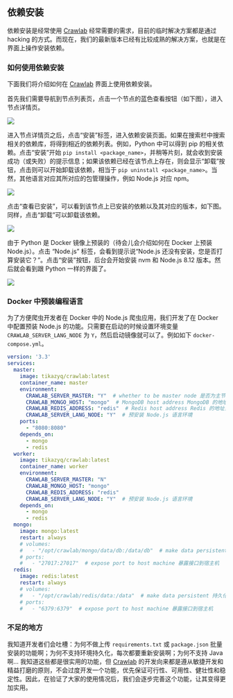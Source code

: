 ## 依赖安装

依赖安装是经常使用 [Crawlab](https://github.com/crawlab-team/crawlab) 经常需要的需求，目前的临时解决方案都是通过 hacking 的方式。而现在，我们的最新版本已经有比较成熟的解决方案，也就是在界面上操作安装依赖。

### 如何使用依赖安装

下面我们将介绍如何在 [Crawlab](https://github.com/crawlab-team/crawlab) 界面上使用依赖安装。

首先我们需要导航到节点列表页，点击一个节点的蓝色查看按钮（如下图），进入节点详情页。

![](http://static-docs.crawlab.cn/node-list.png)

进入节点详情页之后，点击“安装”标签，进入依赖安装页面。如果在搜索栏中搜索相关的依赖库，将得到相近的依赖列表。例如，Python 中可以得到 pip 的相关依赖。点击“安装”开始 `pip install <package_name>`，并稍等片刻，就会收到安装成功（或失败）的提示信息；如果该依赖已经在该节点上存在，则会显示“卸载”按钮，点击则可以开始卸载该依赖，相当于 `pip uninstall <package_name>`。当然，其他语言对应其所对应的包管理操作，例如 Node.js 对应 npm。

![](http://static-docs.crawlab.cn/node-detail-installation.png)

点击“查看已安装”，可以看到该节点上已安装的依赖以及其对应的版本，如下图。同样，点击“卸载”可以卸载该依赖。

![](http://static-docs.crawlab.cn/node-detail-installation-existing.png)

由于 Python 是 Docker 镜像上预装的（待会儿会介绍如何在 Docker 上预装 Node.js）。点击 “Node.js” 标签，会看到提示说“Node.js 还没有安装，您是否打算安装它？”。点击“安装”按钮，后台会开始安装 nvm 和 Node.js 8.12 版本。然后就会看到跟 Python 一样的界面了。

![](http://static-docs.crawlab.cn/node-detail-installation-lang.png)

### Docker 中预装编程语言

为了方便爬虫开发者在 Docker 中的 Node.js 爬虫应用，我们开发了在 Docker 中配置预装 Node.js 的功能。只需要在启动的时候设置环境变量 `CRAWLAB_SERVER_LANG_NODE` 为 `Y`，然后启动镜像就可以了。例如如下 `docker-compose.yml`。

```yaml
version: '3.3'
services:
  master: 
    image: tikazyq/crawlab:latest
    container_name: master
    environment:
      CRAWLAB_SERVER_MASTER: "Y"  # whether to be master node 是否为主节点，主节点为 Y，工作节点为 N
      CRAWLAB_MONGO_HOST: "mongo"  # MongoDB host address MongoDB 的地址，在 docker compose 网络中，直接引用服务名称
      CRAWLAB_REDIS_ADDRESS: "redis"  # Redis host address Redis 的地址，在 docker compose 网络中，直接引用服务名称
      CRAWLAB_SERVER_LANG_NODE: "Y"  # 预安装 Node.js 语言环境
    ports:    
      - "8080:8080"
    depends_on:
      - mongo
      - redis
  worker:
    image: tikazyq/crawlab:latest
    container_name: worker
    environment:
      CRAWLAB_SERVER_MASTER: "N"
      CRAWLAB_MONGO_HOST: "mongo"
      CRAWLAB_REDIS_ADDRESS: "redis"
      CRAWLAB_SERVER_LANG_NODE: "Y"  # 预安装 Node.js 语言环境
    depends_on:
      - mongo
      - redis
  mongo:
    image: mongo:latest
    restart: always
    # volumes:
    #   - "/opt/crawlab/mongo/data/db:/data/db"  # make data persistent 持久化
    # ports:
    #   - "27017:27017"  # expose port to host machine 暴露接口到宿主机
  redis:
    image: redis:latest
    restart: always
    # volumes:
    #   - "/opt/crawlab/redis/data:/data"  # make data persistent 持久化
    # ports:
    #   - "6379:6379"  # expose port to host machine 暴露接口到宿主机
```

### 不足的地方

我知道开发者们会吐槽：为何不做上传 `requirements.txt` 或 `package.json` 批量安装的功能啊；为何不支持环境持久化，每次都要重新安装啊；为何不支持 Java 啊... 我知道这些都是很实用的功能，但 [Crawlab](https://github.com/crawlab-team/crawlab) 的开发向来都是遵从敏捷开发和精益打磨的原则，不会过度开发一个功能，优先保证可行性、可用性、健壮性和稳定性。因此，在验证了大家的使用情况后，我们会逐步完善这个功能，让其变得更加实用。

